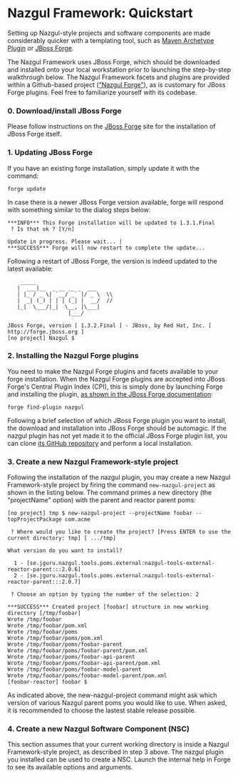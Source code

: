 # Nazgul Framework: Quickstart

Setting up Nazgul-style projects and software components are made considerably quicker with a templating tool,
such as [Maven Archetype Plugin](http://maven.apache.org/archetype/maven-archetype-plugin) or
[JBoss Forge](http://forge.jboss.org/index.html).

The Nazgul Framework uses JBoss Forge, which should be downloaded and installed onto your local workstation
prior to launching the step-by-step walkthrough below. The Nazgul Framework facets and plugins are provided
within a Github-based project (["Nazgul Forge"](https://github.com/lennartj/nazgul_forge)), as is customary
for JBoss Forge plugins. Feel free to familiarize yourself with its codebase.

### 0. Download/install JBoss Forge

Please follow instructions on the [JBoss Forge](http://forge.jboss.org/index.html) site
for the installation of JBoss Forge itself.

### 1. Updating JBoss Forge

If you have an existing forge installation, simply update it with the command:

    forge update

In case there is a newer JBoss Forge version available, forge will respond with something similar to
the dialog steps below:

    ***INFO*** This Forge installation will be updated to 1.3.1.Final
     ? Is that ok ? [Y/n]

    Update in progress. Please wait... |
    ***SUCCESS*** Forge will now restart to complete the update...

Following a restart of JBoss Forge, the version is indeed updated to the latest available:

        _____
       |  ___|__  _ __ __ _  ___
       | |_ / _ \| `__/ _` |/ _ \  \\
       |  _| (_) | | | (_| |  __/  //
       |_|  \___/|_|  \__, |\___|
                       |___/

    JBoss Forge, version [ 1.3.2.Final ] - JBoss, by Red Hat, Inc. [ http://forge.jboss.org ]
    [no project] Nazgul $

### 2. Installing the Nazgul Forge plugins

You need to make the Nazgul Forge plugins and facets available to your forge installation.
When the Nazgul Forge plugins are accepted into JBoss Forge's Central Plugin Index (CPI),
this is simply done by launching Forge and installing the plugin, [as shown in the JBoss Forge
documentation](http://forge.jboss.org/docs/using/installing-new-plugins.html#content):

    forge find-plugin nazgul

Following a brief selection of which JBoss Forge plugin you want to install,
the download and installation into JBoss Forge should be automagic. If the nazgul plugin
has not yet made it to the official JBoss Forge plugin list, you can clone 
[its GitHub repository](https://github.com/lennartj/nazgul_forge.git) and perform 
a local installation. 

### 3. Create a new Nazgul Framework-style project

Following the installation of the nazgul plugin, you may create a new Nazgul Framework-style
project by firing the command `new-nazgul-project` as shown in the listing below. The command
primes a new directory (the "projectName" option) with the parent and reactor parent poms:

	[no project] tmp $ new-nazgul-project --projectName foobar --topProjectPackage com.acme

     ? Where would you like to create the project? [Press ENTER to use the current directory: tmp] [ .../tmp]

    What version do you want to install?

      1 - [se.jguru.nazgul.tools.poms.external:nazgul-tools-external-reactor-parent:::2.0.6]
      2 - [se.jguru.nazgul.tools.poms.external:nazgul-tools-external-reactor-parent:::2.0.7]

     ? Choose an option by typing the number of the selection: 2

    ***SUCCESS*** Created project [foobar] structure in new working directory [/tmp/foobar]
    Wrote /tmp/foobar
    Wrote /tmp/foobar/pom.xml
    Wrote /tmp/foobar/poms
    Wrote /tmp/foobar/poms/pom.xml
    Wrote /tmp/foobar/poms/foobar-parent
    Wrote /tmp/foobar/poms/foobar-parent/pom.xml
    Wrote /tmp/foobar/poms/foobar-api-parent
    Wrote /tmp/foobar/poms/foobar-api-parent/pom.xml
    Wrote /tmp/foobar/poms/foobar-model-parent
    Wrote /tmp/foobar/poms/foobar-model-parent/pom.xml
    [foobar-reactor] foobar $

As indicated above, the new-nazgul-project command might ask which version of various Nazgul parent poms you
would like to use. When asked, it is recommended to choose the lastest stable release possible.

### 4. Create a new Nazgul Software Component (NSC)

This section assumes that your current working directory is inside a Nazgul 
Framework-style project, as described in step 3 above. The nazgul plugin you installed
can be used to create a NSC. Launch the internal help in Forge to see its
available options and arguments.